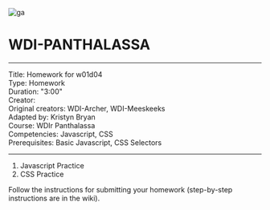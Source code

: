 ![ga](http://mobbook.generalassemb.ly/ga_cog.png)

# WDI-PANTHALASSA

---
Title: Homework for w01d04 <br>
Type: Homework<br>
Duration: "3:00"<br>
Creator:<br>
    Original creators: WDI-Archer, WDI-Meeskeeks<br>
    Adapted by: Kristyn Bryan<br>
    Course: WDIr Panthalassa<br>
Competencies: Javascript, CSS<br>
Prerequisites: Basic Javascript, CSS Selectors<br>

---


1) Javascript Practice <br>
2) CSS Practice

Follow the instructions for submitting your homework (step-by-step instructions are in the wiki).

